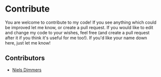 # Contribute

You are welcome to contribute to my code! If you see anything which could be improved let me know, or create a pull request. If you would like to edit and change my code to your wishes, feel free (and create a pull request after it if you think it's useful for me too!). If you'd like your name down here, just let me know!

## Contributors

* [Niels Dimmers](https://github.com/nielsdimmers)